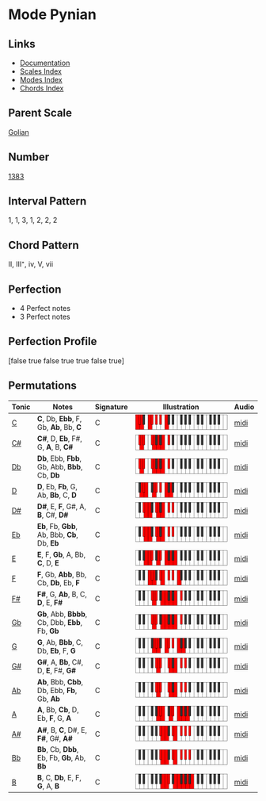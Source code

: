 # Mode Pynian

## Links

- [Documentation](index.md)
- [Scales Index](Scales.md)
- [Modes Index](Modes.md)
- [Chords Index](Chords.md)

## Parent Scale

[Golian](ScaleGolian.md)

## Number

[1383](https://ianring.com/musictheory/scales/1383)

## Interval Pattern

1, 1, 3, 1, 2, 2, 2

## Chord Pattern

II, III⁺, iv, V, vii

## Perfection

- 4 Perfect notes
- 3 Perfect notes

## Perfection Profile

[false true false true true false true]

## Permutations

| Tonic | Notes | Signature | Illustration | Audio |
|-------|-------|-----------|--------------|-------|
| [C](ModeCNaturalPynian.md) | **C**, Db, **Ebb**, F, Gb, **Ab**, Bb, **C** | C | ![CNaturalPynian](ModeCNaturalPynian.png) | [midi](https://github.com/edipermadi/music/blob/main/docs/ModeCNaturalPynian.mid?raw=true) |
| [C#](ModeCSharpPynian.md) | **C#**, D, **Eb**, F#, G, **A**, B, **C#** | C | ![CSharpPynian](ModeCSharpPynian.png) | [midi](https://github.com/edipermadi/music/blob/main/docs/ModeCSharpPynian.mid?raw=true) |
| [Db](ModeDFlatPynian.md) | **Db**, Ebb, **Fbb**, Gb, Abb, **Bbb**, Cb, **Db** | C | ![DFlatPynian](ModeDFlatPynian.png) | [midi](https://github.com/edipermadi/music/blob/main/docs/ModeDFlatPynian.mid?raw=true) |
| [D](ModeDNaturalPynian.md) | **D**, Eb, **Fb**, G, Ab, **Bb**, C, **D** | C | ![DNaturalPynian](ModeDNaturalPynian.png) | [midi](https://github.com/edipermadi/music/blob/main/docs/ModeDNaturalPynian.mid?raw=true) |
| [D#](ModeDSharpPynian.md) | **D#**, E, **F**, G#, A, **B**, C#, **D#** | C | ![DSharpPynian](ModeDSharpPynian.png) | [midi](https://github.com/edipermadi/music/blob/main/docs/ModeDSharpPynian.mid?raw=true) |
| [Eb](ModeEFlatPynian.md) | **Eb**, Fb, **Gbb**, Ab, Bbb, **Cb**, Db, **Eb** | C | ![EFlatPynian](ModeEFlatPynian.png) | [midi](https://github.com/edipermadi/music/blob/main/docs/ModeEFlatPynian.mid?raw=true) |
| [E](ModeENaturalPynian.md) | **E**, F, **Gb**, A, Bb, **C**, D, **E** | C | ![ENaturalPynian](ModeENaturalPynian.png) | [midi](https://github.com/edipermadi/music/blob/main/docs/ModeENaturalPynian.mid?raw=true) |
| [F](ModeFNaturalPynian.md) | **F**, Gb, **Abb**, Bb, Cb, **Db**, Eb, **F** | C | ![FNaturalPynian](ModeFNaturalPynian.png) | [midi](https://github.com/edipermadi/music/blob/main/docs/ModeFNaturalPynian.mid?raw=true) |
| [F#](ModeFSharpPynian.md) | **F#**, G, **Ab**, B, C, **D**, E, **F#** | C | ![FSharpPynian](ModeFSharpPynian.png) | [midi](https://github.com/edipermadi/music/blob/main/docs/ModeFSharpPynian.mid?raw=true) |
| [Gb](ModeGFlatPynian.md) | **Gb**, Abb, **Bbbb**, Cb, Dbb, **Ebb**, Fb, **Gb** | C | ![GFlatPynian](ModeGFlatPynian.png) | [midi](https://github.com/edipermadi/music/blob/main/docs/ModeGFlatPynian.mid?raw=true) |
| [G](ModeGNaturalPynian.md) | **G**, Ab, **Bbb**, C, Db, **Eb**, F, **G** | C | ![GNaturalPynian](ModeGNaturalPynian.png) | [midi](https://github.com/edipermadi/music/blob/main/docs/ModeGNaturalPynian.mid?raw=true) |
| [G#](ModeGSharpPynian.md) | **G#**, A, **Bb**, C#, D, **E**, F#, **G#** | C | ![GSharpPynian](ModeGSharpPynian.png) | [midi](https://github.com/edipermadi/music/blob/main/docs/ModeGSharpPynian.mid?raw=true) |
| [Ab](ModeAFlatPynian.md) | **Ab**, Bbb, **Cbb**, Db, Ebb, **Fb**, Gb, **Ab** | C | ![AFlatPynian](ModeAFlatPynian.png) | [midi](https://github.com/edipermadi/music/blob/main/docs/ModeAFlatPynian.mid?raw=true) |
| [A](ModeANaturalPynian.md) | **A**, Bb, **Cb**, D, Eb, **F**, G, **A** | C | ![ANaturalPynian](ModeANaturalPynian.png) | [midi](https://github.com/edipermadi/music/blob/main/docs/ModeANaturalPynian.mid?raw=true) |
| [A#](ModeASharpPynian.md) | **A#**, B, **C**, D#, E, **F#**, G#, **A#** | C | ![ASharpPynian](ModeASharpPynian.png) | [midi](https://github.com/edipermadi/music/blob/main/docs/ModeASharpPynian.mid?raw=true) |
| [Bb](ModeBFlatPynian.md) | **Bb**, Cb, **Dbb**, Eb, Fb, **Gb**, Ab, **Bb** | C | ![BFlatPynian](ModeBFlatPynian.png) | [midi](https://github.com/edipermadi/music/blob/main/docs/ModeBFlatPynian.mid?raw=true) |
| [B](ModeBNaturalPynian.md) | **B**, C, **Db**, E, F, **G**, A, **B** | C | ![BNaturalPynian](ModeBNaturalPynian.png) | [midi](https://github.com/edipermadi/music/blob/main/docs/ModeBNaturalPynian.mid?raw=true) |
